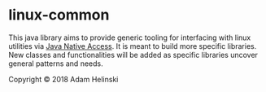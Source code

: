 # linux-common

This java library aims to provide generic tooling for interfacing with linux
utilities via [Java Native Access](https://github.com/java-native-access/jna).
It is meant to build more specific libraries. New classes and functionalities
will be added as specific libraries uncover general patterns and needs.

Copyright © 2018 Adam Helinski
